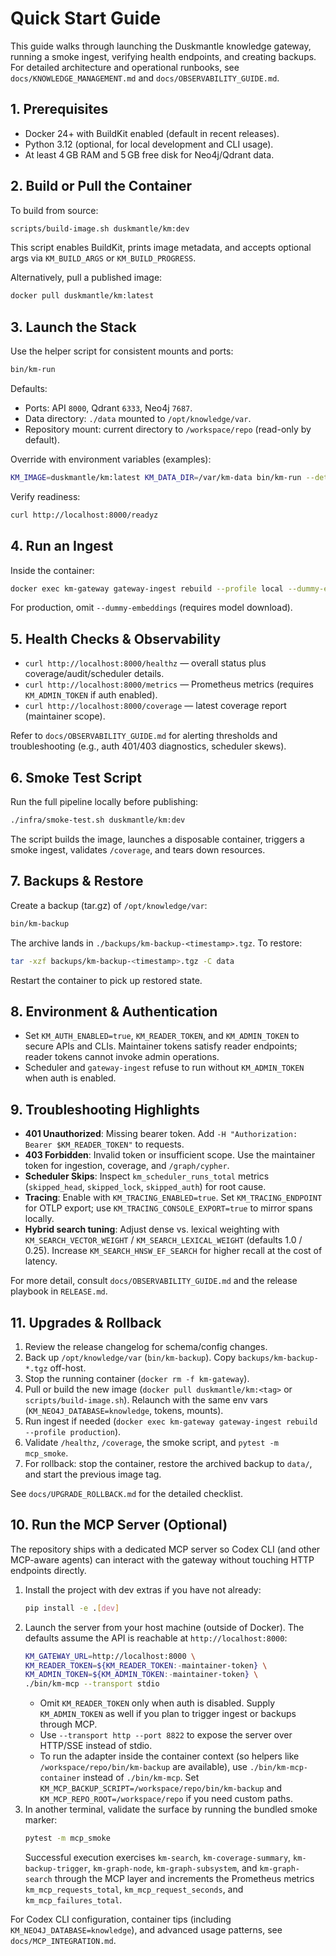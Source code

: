 # Quick Start Guide

This guide walks through launching the Duskmantle knowledge gateway, running a smoke ingest, verifying health endpoints, and creating backups. For detailed architecture and operational runbooks, see `docs/KNOWLEDGE_MANAGEMENT.md` and `docs/OBSERVABILITY_GUIDE.md`.

## 1. Prerequisites
- Docker 24+ with BuildKit enabled (default in recent releases).
- Python 3.12 (optional, for local development and CLI usage).
- At least 4 GB RAM and 5 GB free disk for Neo4j/Qdrant data.

## 2. Build or Pull the Container
To build from source:
```bash
scripts/build-image.sh duskmantle/km:dev
```
This script enables BuildKit, prints image metadata, and accepts optional args via `KM_BUILD_ARGS` or `KM_BUILD_PROGRESS`.

Alternatively, pull a published image:
```bash
docker pull duskmantle/km:latest
```

## 3. Launch the Stack
Use the helper script for consistent mounts and ports:
```bash
bin/km-run
```
Defaults:
- Ports: API `8000`, Qdrant `6333`, Neo4j `7687`.
- Data directory: `./data` mounted to `/opt/knowledge/var`.
- Repository mount: current directory to `/workspace/repo` (read-only by default).

Override with environment variables (examples):
```bash
KM_IMAGE=duskmantle/km:latest KM_DATA_DIR=/var/km-data bin/km-run --detach
```

Verify readiness:
```bash
curl http://localhost:8000/readyz
```

## 4. Run an Ingest
Inside the container:
```bash
docker exec km-gateway gateway-ingest rebuild --profile local --dummy-embeddings
```
For production, omit `--dummy-embeddings` (requires model download).

## 5. Health Checks & Observability
- `curl http://localhost:8000/healthz` — overall status plus coverage/audit/scheduler details.
- `curl http://localhost:8000/metrics` — Prometheus metrics (requires `KM_ADMIN_TOKEN` if auth enabled).
- `curl http://localhost:8000/coverage` — latest coverage report (maintainer scope).

Refer to `docs/OBSERVABILITY_GUIDE.md` for alerting thresholds and troubleshooting (e.g., auth 401/403 diagnostics, scheduler skews).

## 6. Smoke Test Script
Run the full pipeline locally before publishing:
```bash
./infra/smoke-test.sh duskmantle/km:dev
```
The script builds the image, launches a disposable container, triggers a smoke ingest, validates `/coverage`, and tears down resources.

## 7. Backups & Restore
Create a backup (tar.gz) of `/opt/knowledge/var`:
```bash
bin/km-backup
```
The archive lands in `./backups/km-backup-<timestamp>.tgz`. To restore:
```bash
tar -xzf backups/km-backup-<timestamp>.tgz -C data
```
Restart the container to pick up restored state.

## 8. Environment & Authentication
- Set `KM_AUTH_ENABLED=true`, `KM_READER_TOKEN`, and `KM_ADMIN_TOKEN` to secure APIs and CLIs. Maintainer tokens satisfy reader endpoints; reader tokens cannot invoke admin operations.
- Scheduler and `gateway-ingest` refuse to run without `KM_ADMIN_TOKEN` when auth is enabled.

## 9. Troubleshooting Highlights
- **401 Unauthorized**: Missing bearer token. Add `-H "Authorization: Bearer $KM_READER_TOKEN"` to requests.
- **403 Forbidden**: Invalid token or insufficient scope. Use the maintainer token for ingestion, coverage, and `/graph/cypher`.
- **Scheduler Skips**: Inspect `km_scheduler_runs_total` metrics (`skipped_head`, `skipped_lock`, `skipped_auth`) for root cause.
- **Tracing**: Enable with `KM_TRACING_ENABLED=true`. Set `KM_TRACING_ENDPOINT` for OTLP export; use `KM_TRACING_CONSOLE_EXPORT=true` to mirror spans locally.
- **Hybrid search tuning**: Adjust dense vs. lexical weighting with `KM_SEARCH_VECTOR_WEIGHT` / `KM_SEARCH_LEXICAL_WEIGHT` (defaults 1.0 / 0.25). Increase `KM_SEARCH_HNSW_EF_SEARCH` for higher recall at the cost of latency.

For more detail, consult `docs/OBSERVABILITY_GUIDE.md` and the release playbook in `RELEASE.md`.

## 11. Upgrades & Rollback
1. Review the release changelog for schema/config changes.
2. Back up `/opt/knowledge/var` (`bin/km-backup`). Copy `backups/km-backup-*.tgz` off-host.
3. Stop the running container (`docker rm -f km-gateway`).
4. Pull or build the new image (`docker pull duskmantle/km:<tag>` or `scripts/build-image.sh`). Relaunch with the same env vars (`KM_NEO4J_DATABASE=knowledge`, tokens, mounts).
5. Run ingest if needed (`docker exec km-gateway gateway-ingest rebuild --profile production`).
6. Validate `/healthz`, `/coverage`, the smoke script, and `pytest -m mcp_smoke`.
7. For rollback: stop the container, restore the archived backup to `data/`, and start the previous image tag.

See `docs/UPGRADE_ROLLBACK.md` for the detailed checklist.

## 10. Run the MCP Server (Optional)
The repository ships with a dedicated MCP server so Codex CLI (and other MCP-aware agents) can interact with the gateway without touching HTTP endpoints directly.

1. Install the project with dev extras if you have not already:
   ```bash
   pip install -e .[dev]
   ```
2. Launch the server from your host machine (outside of Docker). The defaults assume the API is reachable at `http://localhost:8000`:
   ```bash
   KM_GATEWAY_URL=http://localhost:8000 \
   KM_READER_TOKEN=${KM_READER_TOKEN:-maintainer-token} \
   KM_ADMIN_TOKEN=${KM_ADMIN_TOKEN:-maintainer-token} \
   ./bin/km-mcp --transport stdio
   ```
   - Omit `KM_READER_TOKEN` only when auth is disabled. Supply `KM_ADMIN_TOKEN` as well if you plan to trigger ingest or backups through MCP.
   - Use `--transport http --port 8822` to expose the server over HTTP/SSE instead of stdio.
   - To run the adapter inside the container context (so helpers like `/workspace/repo/bin/km-backup` are available), use `./bin/km-mcp-container` instead of `./bin/km-mcp`. Set `KM_MCP_BACKUP_SCRIPT=/workspace/repo/bin/km-backup` and `KM_MCP_REPO_ROOT=/workspace/repo` if you need custom paths.
3. In another terminal, validate the surface by running the bundled smoke marker:
   ```bash
   pytest -m mcp_smoke
   ```
   Successful execution exercises `km-search`, `km-coverage-summary`, `km-backup-trigger`, `km-graph-node`, `km-graph-subsystem`, and `km-graph-search` through the MCP layer and increments the Prometheus metrics `km_mcp_requests_total`, `km_mcp_request_seconds`, and `km_mcp_failures_total`.

For Codex CLI configuration, container tips (including `KM_NEO4J_DATABASE=knowledge`), and advanced usage patterns, see `docs/MCP_INTEGRATION.md`.
